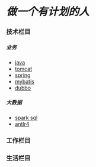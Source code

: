 # **_做一个有计划的人_**

### **技术栏目**

##### 业务
* [java](java/index.md)
* [tomcat](tomcat/index.md)
* [spring]()
* [mybatis]()
* [dubbo]()
##### 大数据

* [spark sql]()
* [antlr4]()

### **工作栏目**


### **生活栏目**

